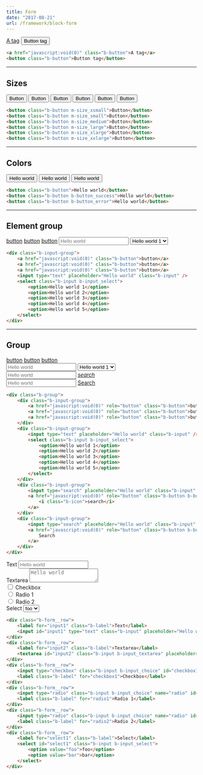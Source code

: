 ```yaml
---
title: Form
date: "2017-08-21"
url: /framework/block-form
---
```


<a href="javascript:void(0)" class="b-button">A tag</a>
<button class="b-button">Button tag</button>

```html
<a href="javascript:void(0)" class="b-button">A tag</a>
<button class="b-button">Button tag</button>
```

---

## Sizes

<button class="b-button m-size_xsmall">Button</button>
<button class="b-button m-size_small">Button</button>
<button class="b-button m-size_medium">Button</button>
<button class="b-button m-size_large">Button</button>
<button class="b-button m-size_xlarge">Button</button>
<button class="b-button m-size_xxlarge">Button</button>

```html
<button class="b-button m-size_xsmall">Button</button>
<button class="b-button m-size_small">Button</button>
<button class="b-button m-size_medium">Button</button>
<button class="b-button m-size_large">Button</button>
<button class="b-button m-size_xlarge">Button</button>
<button class="b-button m-size_xxlarge">Button</button>
```

---

## Colors

<button class="b-button">Hello world</button>
<button class="b-button b-button_success">Hello world</button>
<button class="b-button b-button_error">Hello world</button>

```html
<button class="b-button">Hello world</button>
<button class="b-button b-button_success">Hello world</button>
<button class="b-button b-button_error">Hello world</button>
```

---

## Element group

<div class="b-input-group">
    <a href="javascript:void(0)" class="b-button">button</a>
    <a href="javascript:void(0)" class="b-button">button</a>
    <a href="javascript:void(0)" class="b-button">button</a>
    <input type="text" placeholder="Hello world" class="b-input" />
    <select class="b-input b-input_select">
        <option>Hello world 1</option>
        <option>Hello world 2</option>
        <option>Hello world 3</option>
        <option>Hello world 4</option>
        <option>Hello world 5</option>
    </select>
</div>

```html
<div class="b-input-group">
    <a href="javascript:void(0)" class="b-button">button</a>
    <a href="javascript:void(0)" class="b-button">button</a>
    <a href="javascript:void(0)" class="b-button">button</a>
    <input type="text" placeholder="Hello world" class="b-input" />
    <select class="b-input b-input_select">
        <option>Hello world 1</option>
        <option>Hello world 2</option>
        <option>Hello world 3</option>
        <option>Hello world 4</option>
        <option>Hello world 5</option>
    </select>
</div>
```

---

## Group

<div class="b-group">
    <div class="b-input-group">
        <a href="javascript:void(0)" role="button" class="b-button">button</a>
        <a href="javascript:void(0)" role="button" class="b-button">button</a>
        <a href="javascript:void(0)" role="button" class="b-button">button</a>
    </div>
    <div class="b-input-group">
        <input type="text" placeholder="Hello world" class="b-input" />
        <select class="b-input b-input_select">
            <option>Hello world 1</option>
            <option>Hello world 2</option>
            <option>Hello world 3</option>
            <option>Hello world 4</option>
            <option>Hello world 5</option>
        </select>
    </div>
    <div class="b-input-group">
        <input type="search" placeholder="Hello world" class="b-input" />
        <a href="javascript:void(0)" role="button" class="b-button b-button_icon b-button_primary">
            <i class="b-icon">search</i>
        </a>
    </div>
    <div class="b-input-group">
        <input type="search" placeholder="Hello world" class="b-input" />
        <a href="javascript:void(0)" role="button" class="b-button b-button_primary">
            Search
        </a>
    </div>
</div>

```html
<div class="b-group">
    <div class="b-input-group">
        <a href="javascript:void(0)" role="button" class="b-button">button</a>
        <a href="javascript:void(0)" role="button" class="b-button">button</a>
        <a href="javascript:void(0)" role="button" class="b-button">button</a>
    </div>
    <div class="b-input-group">
        <input type="text" placeholder="Hello world" class="b-input" />
        <select class="b-input b-input_select">
            <option>Hello world 1</option>
            <option>Hello world 2</option>
            <option>Hello world 3</option>
            <option>Hello world 4</option>
            <option>Hello world 5</option>
        </select>
    </div>
    <div class="b-input-group">
        <input type="search" placeholder="Hello world" class="b-input" />
        <a href="javascript:void(0)" role="button" class="b-button b-button_icon b-button_primary">
            <i class="b-icon">search</i>
        </a>
    </div>
    <div class="b-input-group">
        <input type="search" placeholder="Hello world" class="b-input" />
        <a href="javascript:void(0)" role="button" class="b-button b-button_primary">
            Search
        </a>
    </div>
</div>
```

<div class="b-form__row">
    <label for="input1" class="b-label">Text</label>
    <input id="input1" type="text" class="b-input" placeholder="Hello world" />
</div>
<div class="b-form__row">
    <label for="input2" class="b-label">Textarea</label>
    <textarea id="input2" class="b-input b-input_textarea" placeholder="Hello world"></textarea>
</div>
<div class="b-form__row">
    <input type="checkbox" class="b-input b-input_choice" id="checkbox1" />
    <label class="b-label" for="checkbox1">Checkbox</label>
</div>
<div class="b-form__row">
    <input type="radio" class="b-input b-input_choice" name="radio" id="radio1" />
    <label class="b-label" for="radio1">Radio 1</label>
</div>
<div class="b-form__row">
    <input type="radio" class="b-input b-input_choice" name="radio" id="radio2" />
    <label class="b-label" for="radio2">Radio 2</label>
</div>
<div class="b-form__row">
    <label for="select1" class="b-label">Select</label>
    <select id="select1" class="b-input b-input_select">
        <option value="foo">foo</option>
        <option value="bar">bar</option>
    </select>
</div>

```html
<div class="b-form__row">
    <label for="input1" class="b-label">Text</label>
    <input id="input1" type="text" class="b-input" placeholder="Hello world" />
</div>
<div class="b-form__row">
    <label for="input2" class="b-label">Textarea</label>
    <textarea id="input2" class="b-input b-input_textarea" placeholder="Hello world"></textarea>
</div>
<div class="b-form__row">
    <input type="checkbox" class="b-input b-input_choice" id="checkbox1" />
    <label class="b-label" for="checkbox1">Checkbox</label>
</div>
<div class="b-form__row">
    <input type="radio" class="b-input b-input_choice" name="radio" id="radio1" />
    <label class="b-label" for="radio1">Radio 1</label>
</div>
<div class="b-form__row">
    <input type="radio" class="b-input b-input_choice" name="radio" id="radio2" />
    <label class="b-label" for="radio2">Radio 2</label>
</div>
<div class="b-form__row">
    <label for="select1" class="b-label">Select</label>
    <select id="select1" class="b-input b-input_select">
        <option value="foo">foo</option>
        <option value="bar">bar</option>
    </select>
</div>
```
